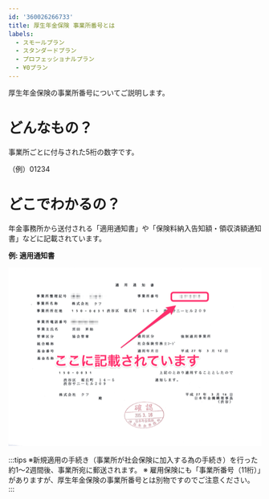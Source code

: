 ```yaml
---
id: '360026266733'
title: 厚生年金保険 事業所番号とは
labels:
  - スモールプラン
  - スタンダードプラン
  - プロフェッショナルプラン
  - ¥0プラン
---
```

厚生年金保険の事業所番号についてご説明します。

# どんなもの？

事業所ごとに付与された5桁の数字です。

（例）01234

# どこでわかるの？

年金事務所から送付される「適用通知書」や「保険料納入告知額・領収済額通知書」などに記載されています。

**例: 適用通知書**

![](./2371a110901c5480249cf77ff2b5d7cd.png)

:::tips
※新規適用の手続き（事業所が社会保険に加入する為の手続き）を行った約1～2週間後、事業所宛に郵送されます。
※ 雇用保険にも「事業所番号（11桁）」がありますが、厚生年金保険の事業所番号とは別物ですのでご注意ください。
:::
